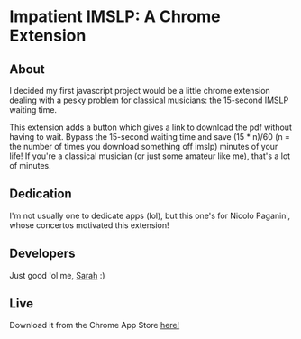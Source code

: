 # Impatient IMSLP: A Chrome Extension

## About
I decided my first javascript project would be a little chrome extension dealing with a pesky problem for classical musicians: the 15-second IMSLP waiting time.

This extension adds a button which gives a link to download the pdf without having to wait. Bypass the 15-second waiting time and save (15 * n)/60 (n = the number of times you download something off imslp) minutes of your life! If you're a classical musician (or just some amateur like me), that's a lot of minutes.

## Dedication
I'm not usually one to dedicate apps (lol), but this one's for Nicolo Paganini, whose concertos motivated this extension!

## Developers
Just good 'ol me, <a href="http://github.com/sarahincode">Sarah</a> :)

## Live
Download it from the Chrome App Store <a href = "https://chrome.google.com/webstore/detail/impatient-imslp/jbkelkchcmmkhnhoekdcfbflmabnhpji"> here! </a>
